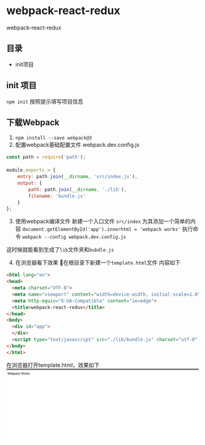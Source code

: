 # webpack-react-redux
webpack-react-redux 
## 目录
-  init项目
## init 项目
`npm init` 按照提示填写项目信息
## 下载Webpack
1. `npm install --save webpack@3`
2.  配置webpack基础配置文件
webpack.dev.config.js

```js
const path = require('path');

module.exports = {
    entry: path.join(__dirname, 'src/index.js'),    
    output: {
        path: path.join(__dirname, './lib'),
        filename: 'bundle.js'
    }
};
```

3. 使用webpack编译文件
新建一个入口文件 `src/index`
为其添加一个简单的内容 
`document.getElementById('app').innerhtml = 'webpack works'`
执行命令 `webpack --config webpack.dev.config.js`

这时候就能看到生成了`lib`文件夹和`bubdle.js`

4. 在浏览器看下效果
在根目录下新建一个`template.html`文件
内容如下
```html
<html lang="en">
<head>
  <meta charset="UTF-8">
  <meta name="viewport" content="width=device-width, initial-scale=1.0">
  <meta http-equiv="X-UA-Compatible" content="ie=edge">
  <title>webpack-react-redux</title>
</head>
<body>
  <div id="app">
  </div>
  <script type="text/javascript" src="./lib/bundle.js" charset="utf-8" ></script>
</body>
</html>
```

在浏览器打开template.html，效果如下
![](./asserts/webpack.png)


